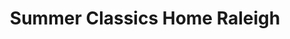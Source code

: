 ---
title: "Summer Classics Home Raleigh"
url: /raleigh/summer-classics-home-raleigh/
shop: Möbel
---